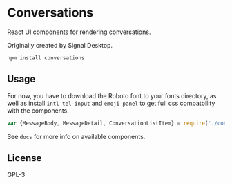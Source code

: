 # Conversations 

React UI components for rendering conversations. 

Originally created by Signal Desktop. 

```
npm install conversations
```

## Usage

For now, you have to download the Roboto font to your fonts directory, as well as
install `intl-tel-input` and `emoji-panel` to get full css compatbility with
the components. 

```js
var {MessageBody, MessageDetail, ConversationListItem} = require('./conversations')
```

See `docs` for more info on available components.

## License

GPL-3
